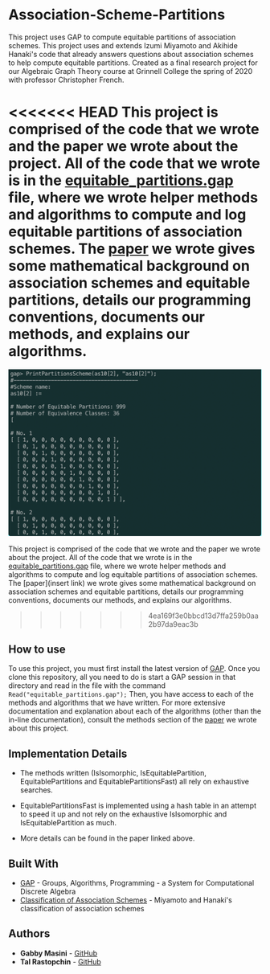 # Association-Scheme-Partitions

This project uses GAP to compute equitable partitions of association schemes. This project uses and extends Izumi Miyamoto and Akihide Hanaki's code that already answers questions about association schemes to help compute equitable partitions. Created as a final research project for our Algebraic Graph Theory course at Grinnell College the spring of 2020 with professor Christopher French.

<<<<<<< HEAD
This project is comprised of the code that we wrote and the paper we wrote about the project. All of the code that we wrote is in the [equitable_partitions.gap](https://github.com/trastopchin/Association-Scheme-Partitions/blob/master/equitable_partitions.gap) file, where we wrote helper methods and algorithms to compute and log equitable partitions of association schemes. The [paper](https://github.com/trastopchin/Association-Scheme-Partitions/blob/master/AlgGraphTheoryGoodPartitions.pdf) we wrote gives some mathematical background on association schemes and equitable partitions, details our programming conventions, documents our methods, and explains our algorithms.
=======
<p align="center">
  <img src="/resources/screenshot.png" alt="A screenshot of using our PrintPartitionsScheme method to print the equitable partitions of Miyamoto and Hanaki's second scheme on 10 elements." width="600">
</p>

This project is comprised of the code that we wrote and the paper we wrote about the project. All of the code that we wrote is in the [equitable_partitions.gap](https://github.com/trastopchin/Association-Scheme-Partitions/blob/master/equitable_partitions.gap) file, where we wrote helper methods and algorithms to compute and log equitable partitions of association schemes. The [paper](insert link) we wrote gives some mathematical background on association schemes and equitable partitions, details our programming conventions, documents our methods, and explains our algorithms.
>>>>>>> 4ea169f3e0bbcd13d7ffa259b0aa2b97da9eac3b

## How to use

To use this project, you must first install the latest version of [GAP](https://www.gap-system.org/). Once you clone this repository, all you need to do is start a GAP session in that directory and read in the file with the command `Read("equitable_partitions.gap");` Then, you have access to each of the methods and algorithms that we have written. For more extensive documentation and explanation about each of the algorithms (other than the in-line documentation), consult the methods section of the [paper](https://github.com/trastopchin/Association-Scheme-Partitions/blob/master/AlgGraphTheoryGoodPartitions.pdf) we wrote about this project.

## Implementation Details

* The methods written (IsIsomorphic, IsEquitablePartition, EquitablePartitions and EquitablePartitionsFast) all rely on exhaustive searches.

* EquitablePartitionsFast is implemented using a hash table in an attempt to speed it up and not rely on the exhaustive IsIsomorphic and IsEquitablePartition as much.

* More details can be found in the paper linked above.

## Built With

* [GAP](https://www.gap-system.org/) - Groups, Algorithms, Programming -
a System for Computational Discrete Algebra
* [Classification of Association Schemes](http://math.shinshu-u.ac.jp/~hanaki/as/) - Miyamoto and Hanaki's classification of association schemes

## Authors

* **Gabby Masini** - [GitHub](https://github.com/masiniga)
* **Tal Rastopchin** - [GitHub](https://github.com/trastopchin)
